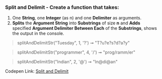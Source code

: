 ### Split and Delimit - Create a function that takes: 

1. One **String**, one **Integer** (as n) and one **Delimiter** as arguments. 
1. **Splits** the **Argument String** into **Substrings** of size **n** and **Adds** specified **Argument Delimiter** **Between Each** of the **Substrings**, shows the output in the console.

> splitAndDelimitStr("Tuesday", 1, '?') ➞ "T?u?e?s?d?a?y"

> splitAndDelimitStr("programmer", 4, '/') ➞ "prog/ramm/er"

> splitAndDelimitStr("Indian", 2, '@') ➞ "In@di@an"

Codepen Link: [Split and Delimit](https://codepen.io/naveencoder/pen/oNvwwdy?editors=0012)